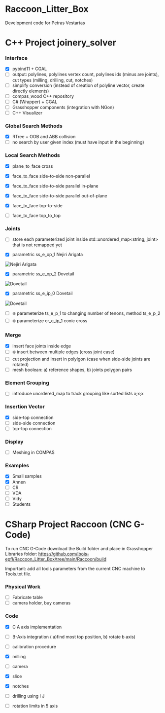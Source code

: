# Raccoon_Litter_Box
Development code for Petras Vestartas

# C++ Project joinery_solver

### Interface
- [x] pybind11 + CGAL
- [ ] output: polylines, polylines vertex count, polylines ids (minus are joints), cut types (milling, drilling, cut, notches)
- [ ] simplify conversion (instead of creation of polyline vector, create directly elements)
- [ ] compas_wood C++ repository
- [ ] C# (Wrapper) + CGAL
- [ ] Grasshopper components (integration with NGon)
- [ ] C++ Visualizer

### Global Search Methods
- [x] RTree + OOB and ABB collision
- [ ] no search by user given index (must have input in the beginning)

### Local Search Methods
- [x] plane_to_face cross
- [x] face_to_face side-to-side non-parallel
- [x] face_to_face side-to-side parallel in-plane
- [x] face_to_face side-to-side parallel out-of-plane
- [x] face_to_face top-to-side 
- [ ] face_to_face top_to_top 


### Joints
- [ ] store each parameterized joint inside std::unordered_map<string, joint> that is not remapped yet

- [x] parametric ss_e_op_1 Nejiri Arigata 

![Nejiri Arigata](https://github.com/ibois-epfl/Raccoon_Litter_Box/blob/main/joinery_solver/documentation/joint_documentation_0.jpg) 

- [x] parametric ss_e_op_2 Dovetail

![Dovetail](https://github.com/ibois-epfl/Raccoon_Litter_Box/blob/main/joinery_solver/documentation/joint_documentation_1.jpg) 

- [x] parametric ss_e_ip_0 Dovetail 

![Dovetail](https://github.com/ibois-epfl/Raccoon_Litter_Box/blob/main/joinery_solver/documentation/joint_documentation_2.jpg) 

- [ ] :snowflake: parameterize ts_e_p_1 to changing number of tenons, method ts_e_p_2
- [ ] :snowflake: parameterize cr_c_ip_1 conic cross 

### Merge
- [x] insert face joints inside edge
- [ ] :snowflake: insert between multiple edges (cross joint case)
- [ ] cut projection and insert in polylgon (case when side-side joints are rotated)
- [ ] mesh boolean: a) reference shapes, b) joints polygon pairs

### Element Grouping
- [ ] introduce unordered_map to track grouping like sorted lists x;x;x

### Insertion Vector
- [x] side-top connection
- [ ] side-side connection
- [ ] top-top connection

### Display
- [ ] Meshing in COMPAS

### Examples
- [x] Small samples
- [x] Annen
- [ ] CR
- [ ] VDA
- [ ] Vidy
- [ ] Students

# CSharp Project Raccoon (CNC G-Code)
To run CNC G-Code download the Build folder and place in Grasshopper Libraries folder: 
https://github.com/ibois-epfl/Raccoon_Litter_Box/tree/main/Raccoon/build

Important: add all tools parameters from the current CNC machine to Tools.txt file.

### Physical Work
- [ ] Fabricate table
- [ ] camera holder, buy cameras

### Code

- [x] C A axis implementation
- [ ] B-Axis integration ( a)find most top position, b) rotate b axis)
- [ ] calibration procedure
- [x] milling
- [ ] camera
- [x] slice
- [x] notches 
- [ ] drilling using I J  
- [ ] rotation limits in 5 axis


